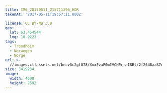 ```yaml
---
title: IMG_20170511_215711396_HDR
takenAt: '2017-05-11T19:57:11.000Z'

license: CC BY-ND 3.0
geo:
  lat: 63.454544
  lng: 10.9223
tags:
  - Trondheim
  - Norwegen
  - Norge
url: >-
  //images.ctfassets.net/bncv3c2gt878/XoxFvaF0mIVCNPrraISRt/2f2648aa37d22e684a11743856002371/img_20170511_215711396_hdr_34519855861_o
size: 3419234
image:
  width: 4608
  height: 2592
---
```

